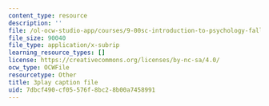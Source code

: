 ```yaml
---
content_type: resource
description: ''
file: /ol-ocw-studio-app/courses/9-00sc-introduction-to-psychology-fall-2011/7dbcf490cf05576f8bc28b00a7458991_QvK6YdFKMY8.vtt
file_size: 90040
file_type: application/x-subrip
learning_resource_types: []
license: https://creativecommons.org/licenses/by-nc-sa/4.0/
ocw_type: OCWFile
resourcetype: Other
title: 3play caption file
uid: 7dbcf490-cf05-576f-8bc2-8b00a7458991
---
```

